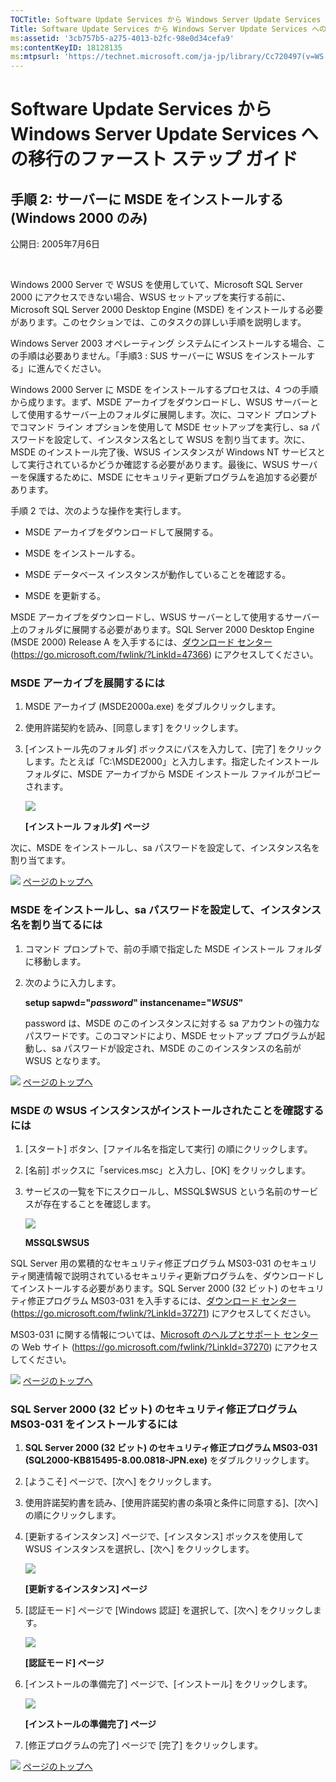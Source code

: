 ```yaml
---
TOCTitle: Software Update Services から Windows Server Update Services への移行のファースト ステップ ガイド
Title: Software Update Services から Windows Server Update Services への移行のファースト ステップ ガイド
ms:assetid: '3cb757b5-a275-4013-b2fc-98e0d34cefa9'
ms:contentKeyID: 18128135
ms:mtpsurl: 'https://technet.microsoft.com/ja-jp/library/Cc720497(v=WS.10)'
---
```


Software Update Services から Windows Server Update Services への移行のファースト ステップ ガイド
=================================================================================================

手順 2: サーバーに MSDE をインストールする (Windows 2000 のみ)
--------------------------------------------------------------

公開日: 2005年7月6日

 

Windows 2000 Server で WSUS を使用していて、Microsoft SQL Server 2000 にアクセスできない場合、WSUS セットアップを実行する前に、Microsoft SQL Server 2000 Desktop Engine (MSDE) をインストールする必要があります。このセクションでは、このタスクの詳しい手順を説明します。

Windows Server 2003 オペレーティング システムにインストールする場合、この手順は必要ありません。「手順3 : SUS サーバーに WSUS をインストールする」に進んでください。

Windows 2000 Server に MSDE をインストールするプロセスは、4 つの手順から成ります。まず、MSDE アーカイブをダウンロードし、WSUS サーバーとして使用するサーバー上のフォルダに展開します。次に、コマンド プロンプトでコマンド ライン オプションを使用して MSDE セットアップを実行し、sa パスワードを設定して、インスタンス名として WSUS を割り当てます。次に、MSDE のインストール完了後、WSUS インスタンスが Windows NT サービスとして実行されているかどうか確認する必要があります。最後に、WSUS サーバーを保護するために、MSDE にセキュリティ更新プログラムを追加する必要があります。

手順 2 では、次のような操作を実行します。

-   MSDE アーカイブをダウンロードして展開する。

-   MSDE をインストールする。

-   MSDE データベース インスタンスが動作していることを確認する。

-   MSDE を更新する。

MSDE アーカイブをダウンロードし、WSUS サーバーとして使用するサーバー上のフォルダに展開する必要があります。SQL Server 2000 Desktop Engine (MSDE 2000) Release A を入手するには、[ダウンロード センター](https://go.microsoft.com/fwlink/?linkid=47366) (https://go.microsoft.com/fwlink/?LinkId=47366) にアクセスしてください。

### MSDE アーカイブを展開するには

1.  MSDE アーカイブ (MSDE2000a.exe) をダブルクリックします。

2.  使用許諾契約を読み、\[同意します\] をクリックします。

3.  \[インストール先のフォルダ\] ボックスにパスを入力して、\[完了\] をクリックします。たとえば「C:\\MSDE2000」と入力します。指定したインストール フォルダに、MSDE アーカイブから MSDE インストール ファイルがコピーされます。

    ![](images/Cc720497.e73a744c-980e-403e-9999-fabd16cbbe65(ja-jp,WS.10).gif)

    **\[インストール フォルダ\] ページ**

次に、MSDE をインストールし、sa パスワードを設定して、インスタンス名を割り当てます。

![](images/Cc720497.arrow_px_up(ja-jp,WS.10).gif) [ページのトップへ](#ctl00_rs1_eb1_panel1)

### MSDE をインストールし、sa パスワードを設定して、インスタンス名を割り当てるには

1.  コマンド プロンプトで、前の手順で指定した MSDE インストール フォルダに移動します。

2.  次のように入力します。

    **setup sapwd="***password***" instancename="***WSUS***"**

    password は、MSDE のこのインスタンスに対する sa アカウントの強力なパスワードです。このコマンドにより、MSDE セットアップ プログラムが起動し、sa パスワードが設定され、MSDE のこのインスタンスの名前が WSUS となります。

![](images/Cc720497.arrow_px_up(ja-jp,WS.10).gif) [ページのトップへ](#ctl00_rs1_eb1_panel1)

### MSDE の WSUS インスタンスがインストールされたことを確認するには

1.  \[スタート\] ボタン、\[ファイル名を指定して実行\] の順にクリックします。

2.  \[名前\] ボックスに「services.msc」と入力し、\[OK\] をクリックします。

3.  サービスの一覧を下にスクロールし、MSSQL$WSUS という名前のサービスが存在することを確認します。

    ![](images/Cc720497.4e0eb616-431e-459c-85d7-d5411c1c8c1f(ja-jp,WS.10).gif)

    **MSSQL$WSUS**

SQL Server 用の累積的なセキュリティ修正プログラム MS03-031 のセキュリティ関連情報で説明されているセキュリティ更新プログラムを、ダウンロードしてインストールする必要があります。SQL Server 2000 (32 ビット) のセキュリティ修正プログラム MS03-031 を入手するには、[ダウンロード センター](https://go.microsoft.com/fwlink/?linkid=37271) (https://go.microsoft.com/fwlink/?LinkId=37271) にアクセスしてください。

MS03-031 に関する情報については、[Microsoft のヘルプとサポート センター](https://go.microsoft.com/fwlink/?linkid=37270)の Web サイト (https://go.microsoft.com/fwlink/?LinkId=37270) にアクセスしてください。

![](images/Cc720497.arrow_px_up(ja-jp,WS.10).gif) [ページのトップへ](#ctl00_rs1_eb1_panel1)

### SQL Server 2000 (32 ビット) のセキュリティ修正プログラム MS03-031 をインストールするには

1.  **SQL Server 2000 (32 ビット) のセキュリティ修正プログラム MS03-031 (SQL2000-KB815495-8.00.0818-JPN.exe)** をダブルクリックします。

2.  \[ようこそ\] ページで、\[次へ\] をクリックします。

3.  使用許諾契約書を読み、\[使用許諾契約書の条項と条件に同意する\]、\[次へ\] の順にクリックします。

4.  \[更新するインスタンス\] ページで、\[インスタンス\] ボックスを使用して WSUS インスタンスを選択し、\[次へ\] をクリックします。

    ![](images/Cc720497.4324bb19-b6a9-4692-94c8-4cda9d4a8f36(ja-jp,WS.10).gif)

    **\[更新するインスタンス\] ページ**

5.  \[認証モード\] ページで \[Windows 認証\] を選択して、\[次へ\] をクリックします。

    ![](images/Cc720497.3fffd3ee-c18d-4745-981c-d926b0d010bb(ja-jp,WS.10).gif)

    **\[認証モード\] ページ**

6.  \[インストールの準備完了\] ページで、\[インストール\] をクリックします。

    ![](images/Cc720497.cce31dec-4439-4f00-9a69-4a59ada3072a(ja-jp,WS.10).gif)
    
    **\[インストールの準備完了\] ページ**

7.  \[修正プログラムの完了\] ページで \[完了\] をクリックします。

![](images/Cc720497.arrow_px_up(ja-jp,WS.10).gif) [ページのトップへ](#ctl00_rs1_eb1_panel1)
